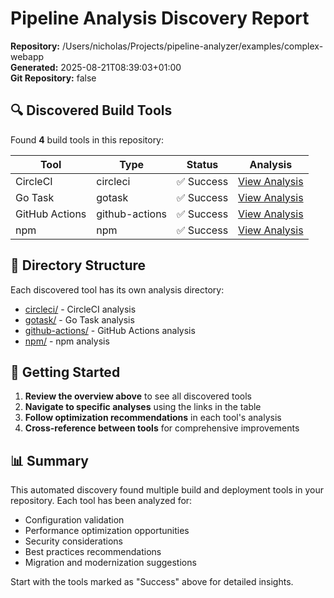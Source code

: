 # Pipeline Analysis Discovery Report

**Repository:** /Users/nicholas/Projects/pipeline-analyzer/examples/complex-webapp  
**Generated:** 2025-08-21T08:39:03+01:00  
**Git Repository:** false

## 🔍 Discovered Build Tools

Found **4** build tools in this repository:

| Tool | Type | Status | Analysis |
|------|------|--------|----------|
| CircleCI | circleci | ✅ Success | [View Analysis](circleci/README.md) |
| Go Task | gotask | ✅ Success | [View Analysis](gotask/README.md) |
| GitHub Actions | github-actions | ✅ Success | [View Analysis](github-actions/README.md) |
| npm | npm | ✅ Success | [View Analysis](npm/README.md) |


## 📁 Directory Structure

Each discovered tool has its own analysis directory:

- [circleci/](circleci/) - CircleCI analysis
- [gotask/](gotask/) - Go Task analysis
- [github-actions/](github-actions/) - GitHub Actions analysis
- [npm/](npm/) - npm analysis


## 🚀 Getting Started

1. **Review the overview above** to see all discovered tools
2. **Navigate to specific analyses** using the links in the table
3. **Follow optimization recommendations** in each tool's analysis
4. **Cross-reference between tools** for comprehensive improvements

## 📊 Summary

This automated discovery found multiple build and deployment tools in your repository. Each tool has been analyzed for:

- Configuration validation
- Performance optimization opportunities  
- Security considerations
- Best practices recommendations
- Migration and modernization suggestions

Start with the tools marked as "Success" above for detailed insights.
